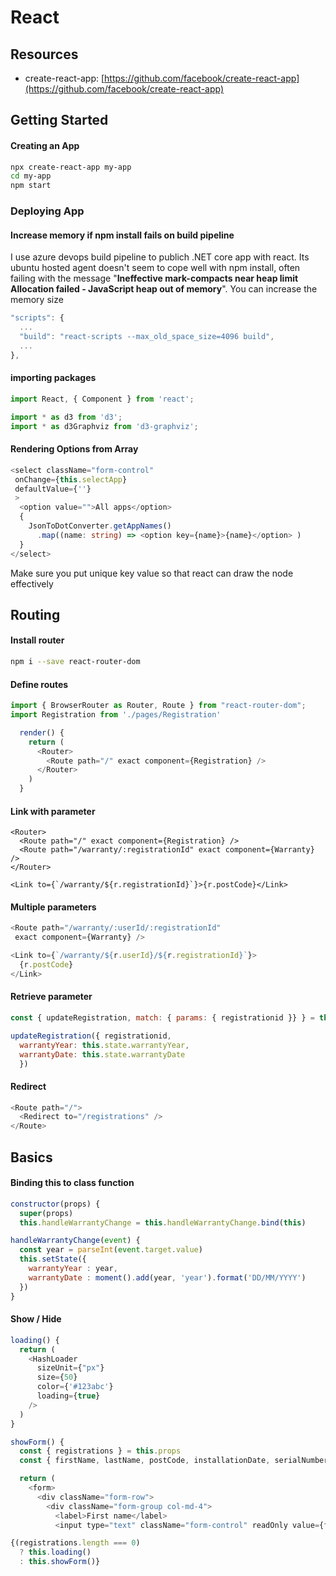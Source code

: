 # React

## Resources

* create-react-app: [https://github.com/facebook/create-react-app](https://github.com/facebook/create-react-app)

## Getting Started

#### Creating an App

```bash
npx create-react-app my-app
cd my-app
npm start
```

### Deploying App

#### Increase memory if npm install fails on build pipeline

I use azure devops build pipeline to publich .NET core app with react. Its ubuntu hosted agent doesn't seem to cope well with npm install, often failing with the message "**Ineffective mark-compacts near heap limit Allocation failed - JavaScript heap out of memory**". You can increase the memory size

```javascript
"scripts": {
  ...
  "build": "react-scripts --max_old_space_size=4096 build",
  ...
},
```

#### importing packages

```javascript
import React, { Component } from 'react';

import * as d3 from 'd3';
import * as d3Graphviz from 'd3-graphviz';
```

#### Rendering Options from Array

```typescript
<select className="form-control" 
 onChange={this.selectApp}
 defaultValue={''}
 >
  <option value="">All apps</option>
  {
    JsonToDotConverter.getAppNames()
      .map((name: string) => <option key={name}>{name}</option> ) 
  }
</select>
```

Make sure you put unique key value so that react can draw the node effectively

## Routing

#### Install router

```bash
npm i --save react-router-dom
```

#### Define routes

```javascript
import { BrowserRouter as Router, Route } from "react-router-dom";
import Registration from './pages/Registration'

  render() {
    return (
      <Router>
        <Route path="/" exact component={Registration} />
      </Router>
    )
  }
```

#### Link with parameter

```markup
<Router>
  <Route path="/" exact component={Registration} />
  <Route path="/warranty/:registrationId" exact component={Warranty} />
</Router>

<Link to={`/warranty/${r.registrationId}`}>{r.postCode}</Link>
```

#### Multiple parameters

```javascript
<Route path="/warranty/:userId/:registrationId" 
 exact component={Warranty} />

<Link to={`/warranty/${r.userId}/${r.registrationId}`}>
  {r.postCode}
</Link>
```

#### Retrieve parameter

```javascript
const { updateRegistration, match: { params: { registrationid }} } = this.props

updateRegistration({ registrationid, 
  warrantyYear: this.state.warrantyYear,
  warrantyDate: this.state.warrantyDate
  })
```

#### Redirect

```javascript
<Route path="/">
  <Redirect to="/registrations" />
</Route>
```

## Basics

#### Binding this to class function

```javascript
constructor(props) {
  super(props)
  this.handleWarrantyChange = this.handleWarrantyChange.bind(this)

handleWarrantyChange(event) {
  const year = parseInt(event.target.value)
  this.setState({ 
    warrantyYear : year,
    warrantyDate : moment().add(year, 'year').format('DD/MM/YYYY') 
  })
}
```

#### Show / Hide

```javascript
loading() {
  return (
    <HashLoader
      sizeUnit={"px"}
      size={50}
      color={'#123abc'}
      loading={true}
    />
  )
}

showForm() {
  const { registrations } = this.props
  const { firstName, lastName, postCode, installationDate, serialNumber, model } = registrations[0]

  return (
    <form>
      <div className="form-row">
        <div className="form-group col-md-4">
          <label>First name</label>
          <input type="text" className="form-control" readOnly value={firstName} />

{(registrations.length === 0) 
  ? this.loading() 
  : this.showForm()}
```



